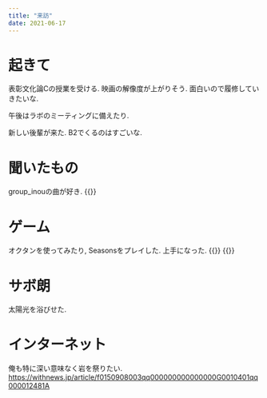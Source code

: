 ```yaml
---
title: "来訪"
date: 2021-06-17
---
```


# 起きて
表彰文化論Cの授業を受ける. 映画の解像度が上がりそう. 面白いので履修していきたいな.

午後はラボのミーティングに備えたり.

新しい後輩が来た. B2でくるのはすごいな.

# 聞いたもの
group_inouの曲が好き.
{{<youtube WSFeje8-4Vc>}}

# ゲーム
オクタンを使ってみたり, Seasonsをプレイした. 上手になった.
{{<tweet user="dango_bot" id="1405210172952170497">}}
{{<tweet user="dango_bot" id="1405413269565710336">}}
# サボ朗
太陽光を浴びせた.

# インターネット
俺も特に深い意味なく岩を祭りたい.
https://withnews.jp/article/f0150908003qq000000000000000G0010401qq000012481A